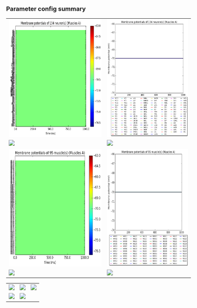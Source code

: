 ### Parameter config summary 
<table>

<tr>
  <td><a href="neurons_A_Muscles.png"/><img alt=" " src="neurons_A_Muscles.png" height="320"/></a></td>
  <td><a href="traces_neuron_Muscles_A.png"/><img alt=" " src="traces_neuron_Muscles_A.png" height="320"/></a></td>
</tr>

<tr>
  <td><a href="neuron_activity_A_Muscles.png"/><img alt=" " src="neuron_activity_A_Muscles.png" height="320"/></a></td>
  <td><a href="traces_neuron_activity_Muscles_A.png"/><img alt=" " src="traces_neuron_activity_Muscles_A.png" height="320"/></a></td>
</tr>

<tr>
  <td><a href="muscles_A_Muscles.png"/><img alt=" " src="muscles_A_Muscles.png" height="320"/></a></td>
  <td><a href="traces_muscles_Muscles_A.png"/><img alt=" " src="traces_muscles_Muscles_A.png" height="320"/></a></td>
</tr>

<tr>
  <td><a href="muscle_activity_A_Muscles.png"/><img alt=" " src="muscle_activity_A_Muscles.png" height="320"/></a></td>
  <td><a href="traces_muscles_activity_Muscles_A.png"/><img alt=" " src="traces_muscles_activity_Muscles_A.png" height="320"/></a></td>
</tr>
</table>
<table>

<tr><td><a href="c302_A_Muscles_exc_to_neurons.png"/><img alt=" " src="c302_A_Muscles_exc_to_neurons.png" height="320"/></a></td>

  <td><a href="c302_A_Muscles_inh_to_neurons.png"/><img alt=" " src="c302_A_Muscles_inh_to_neurons.png" height="320"/></a></td>

  <td><a href="c302_A_Muscles_elec_to_neurons.png"/><img alt=" " src="c302_A_Muscles_elec_to_neurons.png" height="320"/></a></td></tr>

<tr><td><a href="c302_A_Muscles_exc_to_muscles.png"/><img alt=" " src="c302_A_Muscles_exc_to_muscles.png" height="320"/></a></td>

  <td><a href="c302_A_Muscles_inh_to_muscles.png"/><img alt=" " src="c302_A_Muscles_inh_to_muscles.png" height="320"/></a></td></tr>
</table>
